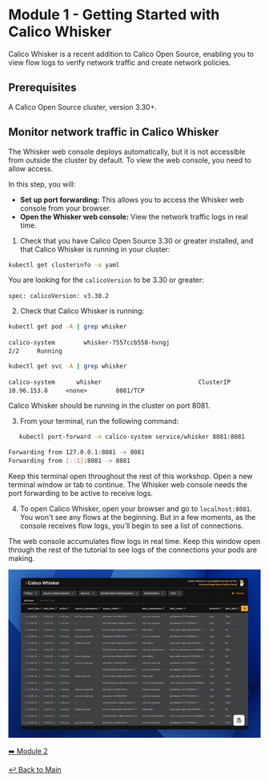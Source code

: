 # Module 1 - Getting Started with Calico Whisker

Calico Whisker is a recent addition to Calico Open Source, enabling you to view flow logs to verify network traffic and create network policies.

## Prerequisites
A Calico Open Source cluster, version 3.30+.

## Monitor network traffic in Calico Whisker

The Whisker web console deploys automatically, but it is not accessible from outside the cluster by default.
To view the web console, you need to allow access.

In this step, you will:

* **Set up port forwarding:** This allows you to access the Whisker web console from your browser.
* **Open the Whisker web console:** View the network traffic logs in real time.

1. Check that you have Calico Open Source 3.30 or greater installed, and that Calico Whisker is running in your cluster:

```bash
kubectl get clusterinfo -o yaml
```

You are looking for the `calicoVersion` to be 3.30 or greater:

`spec:
   calicoVersion: v3.30.2
`

2. Check that Calico Whisker is running:

```bash
kubectl get pod -A | grep whisker
```

`calico-system        whisker-7557ccb558-hvngj                       2/2     Running`

```bash
kubectl get svc -A | grep whisker
```
`calico-system      whisker                           ClusterIP   10.96.153.8     <none>        8081/TCP`

Calico Whisker should be running in the cluster on port 8081.

3. From your terminal, run the following command:

```bash
   kubectl port-forward -n calico-system service/whisker 8081:8081
```

```bash title="Expected output"
Forwarding from 127.0.0.1:8081 -> 8081
Forwarding from [::1]:8081 -> 8081
```

Keep this terminal open throughout the rest of this workshop. Open a new terminal window or tab to continue.
The Whisker web console needs the port forwarding to be active to receive logs.

4. To open Calico Whisker, open your browser and go to `localhost:8081`.
You won't see any flows at the beginning.
But in a few moments, as the console receives flow logs, you'll begin to see a list of connections.

<Screenshot src="/images/calico-whisker.png" alt="Whisker" />

The web console accumulates flow logs in real time.
Keep this window open through the rest of the tutorial to see logs of the connections your pods are making.

![Calico Whisker](<../images/Calico Whisker.gif>)

[:arrow_right: Module 2](module-2.md)  

[:leftwards_arrow_with_hook: Back to Main](../README.md)  
